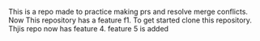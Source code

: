 This is a repo made to practice making prs and resolve merge conflicts.
Now This repository has a feature f1.
To get started clone this repository.
Thjis repo now has feature 4.
feature 5 is added 